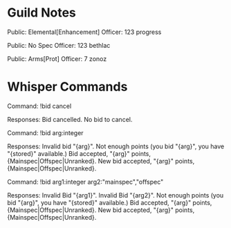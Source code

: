 Guild Notes
===========

Public: Elemental[Enhancement]
Officer: 123 progress

Public: No Spec
Officer: 123 bethlac

Public: Arms[Prot]
Officer: 7 zonoz






Whisper Commands
================

Command: 
	!bid cancel

Responses: 
	Bid cancelled.
	No bid to cancel.



Command:
	!bid arg:integer

Responses:
	Invalid bid "{arg}".
	Not enough points (you bid "{arg}", you have "{stored}" available.)
	Bid accepted, "{arg}" points, {Mainspec|Offspec|Unranked}.
	New bid accepted, "{arg}" points, {Mainspec|Offspec|Unranked}.



Command:
	!bid arg1:integer arg2:"mainspec","offspec"

Responses:
	Invalid Bid "{arg1}".
	Invalid Bid "{arg2}".
	Not enough points (you bid "{arg}", you have "{stored}" available.)
	Bid accepted, "{arg}" points, {Mainspec|Offspec|Unranked}.
	New bid accepted, "{arg}" points, {Mainspec|Offspec|Unranked}.
